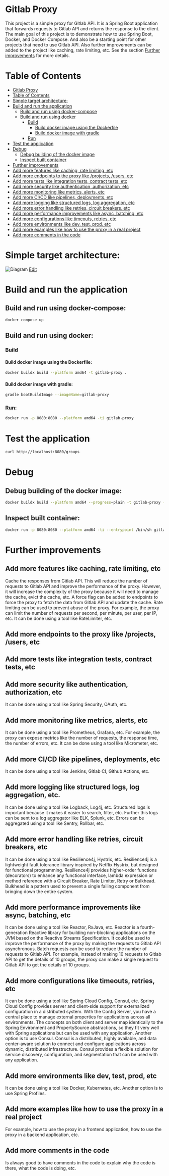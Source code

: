 
# Gitlab Proxy
This project is a simple proxy for Gitlab API. It is a Spring Boot application that forwards requests to Gitlab API and returns the response to the client. The main goal of this project is to demonstrate how to use Spring Boot, Docker, and Docker Compose. 
And also be a starting point for other projects that need to use Gitlab API.
Also further improvements can be added to the project like caching, rate limiting, etc. See the section [Further improvements](#further-improvements) for more details.

# Table of Contents
- [Gitlab Proxy](#gitlab-proxy)
- [Table of Contents](#table-of-contents)
- [Simple target architecture:](#simple-target-architecture)
- [Build and run the application](#build-and-run-the-application)
    - [Build and run using docker-compose](#build-and-run-using-docker-compose)
    - [Build and run using docker](#build-and-run-using-docker)
        - [Build](#build)
            - [Build docker image using the Dockerfile](#build-docker-image-using-the-dockerfile)
            - [Build docker image with gradle](#build-docker-image-with-gradle)
        - [Run](#run)
- [Test the application](#test-the-application)
- [Debug](#debug)
    - [Debug building of the docker image](#debug-building-of-the-docker-image)
    - [Inspect built container](#inspect-built-container)
- [Further improvements](#further-improvements)
- [Add more features like caching, rate limiting, etc](#add-more-features-like-caching-rate-limiting-etc)
- [Add more endpoints to the proxy like /projects, /users, etc](#add-more-endpoints-to-the-proxy-like-projects-users-etc)
- [Add more tests like integration tests, contract tests, etc](#add-more-tests-like-integration-tests-contract-tests-etc)
- [Add more security like authentication, authorization, etc](#add-more-security-like-authentication-authorization-etc)
- [Add more monitoring like metrics, alerts, etc](#add-more-monitoring-like-metrics-alerts-etc)
- [Add more CI/CD like pipelines, deployments, etc](#add-more-cicd-like-pipelines-deployments-etc)
- [Add more logging like structured logs, log aggregation, etc](#add-more-logging-like-structured-logs-log-aggregation-etc)
- [Add more error handling like retries, circuit breakers, etc](#add-more-error-handling-like-retries-circuit-breakers-etc)
- [Add more performance improvements like async, batching, etc](#add-more-performance-improvements-like-async-batching-etc)
- [Add more configurations like timeouts, retries, etc](#add-more-configurations-like-timeouts-retries-etc)
- [Add more environments like dev, test, prod, etc](#add-more-environments-like-dev-test-prod-etc)
- [Add more examples like how to use the proxy in a real project](#add-more-examples-like-how-to-use-the-proxy-in-a-real-project)
- [Add more comments in the code](#add-more-comments-in-the-code)

# Simple target architecture:
![Diagram](docs/diagram/Diagram.drawio.png)
[Edit](https://viewer.diagrams.net/?tags=%7B%7D&lightbox=1&highlight=0000ff&edit=_blank&layers=1&nav=1#R%3Cmxfile%3E%3Cdiagram%20id%3D%22sIVUU5Nqvf2JdoVW1s2s%22%20name%3D%22Page-1%22%3E7VtZc9s2EP41mnEe5OGh89GSbKdp0mbiTh33JQOREEUbIlgQsqT%2B%2Bi4I8AJJSbYZ2bHkh4RYgItjd789QLXs8WJ9zVA4%2F0JdTFqW4a5b9qRlWX3Thn8FYaMI%2Fb4keMx3JcnMCDf%2Bf1gRDUVd%2Bi6OCgM5pYT7YZHo0CDADi%2FQEGN0VRw2o6Q4a4g8XCLcOIiUqbe%2By%2BeSOrD6Gf0j9r15MrPZG8qeBUoGq51Ec%2BTSVY5kX7bsMaOUy6fFeoyJOLvkXOR7VzW96cIYDvg%2BL3z6Oh2yf25%2FGDz8c3Tr09mXz5%2FapiXZPCKyVDtWq%2BWb5AgYXQYuFlyMlj1azX2Ob0LkiN4VyBxoc74g0DLh0UXRPB4rGh5BUaTe8xhyfVjqmBLKgBbQADiMZj4hGkmtCDOO17V7NdMTBM3DdIE528AQ9UKqPkrrhl3ZXGUitPtqyDwvPksNREptvJR1drLwoA63%2BqDp6P63m%2BCuQ36f0NvrxY%2B%2F7%2FvTdqd0zteXf7WsHoGZR1MGTx6P937lwXmDcpe77KsII%2BbE6%2B%2BP1q3%2BpCQq7ILyqiZlfE49GiBymVFHRWFmYz5TGiqp3WPON8oS0ZLTooBBAmzzXb0fN%2B5E4xxOTrUn63zvZKNaNTIEe0bMw3zL2SUYIna3j%2FTbxrkxHFoFDUgEyzBB3H8sWneVtBX3r9SH5aasTauoWGZHU5iILpmD1Vt5a9QYWZ0iI8swiozkqWxhlAyks1mEC2NiBU2P5fk6mxhRHhw6xhg5c4ymoE0V2ispMxqvcCZBAqj%2FLgXKjT5i8oi576CMlLwKe72uU3xFgT1Ixi%2Be7Kx5lssIswAtcPOcP9SyfAlO11pjCXdrzazT12zBNkooaxoVKNvTVL0xkE1d7WERce3z77lniYdd1crQUDQSMKxD0WeDqMSdPUB0N9p29kTbp0HpBWNokxsQChiLfgps2Q3HNA3YimXvtpXuIU3F7J1MZZcF7DYVo2lTeZlMy0EmhNccQ2x9UXarcZx5tSTkK2QqZx%2FKA84hp%2BLID6LUXUYhCgo6k%2FgqB06Ztx0Zx1%2BIDXvTMzgc2IdhWgP5YHyQXk3zb%2Bucf5MTpH7vlY3W1oO9KgdnHtRqBxXQJk8vZLhSNCJkaCuykExA2QKR%2BICMuO8RMR%2FB%2Fw4SKXXlkJXam%2BjsGNK4DAKWjlkbROb4gVd%2Bk7JwjgLFUkGBMCq85m1EfC%2BQPRFYGc91%2BSDiQM1lhOtcD2fAbgYzJHOpbFGII87zixOtKHOLq0vZwYamDz5wFGwjAKs2cu%2BXEddZFMdxRh9wW8m%2BvDwXO5SBldNAX98UOQ9erLy6iVjdrrSN%2FIM0E6PamoyCLUnxzNDCJxs5FASPFsIUlPg%2FYT5iwoih7wsNqN4v2S2gJ5KmlHKNYhAXPIfng5BX2u5OYKjlZMTm21aTarqjT3OD2aPv4Bqg2JoxxGZREzALsRVBQ8p4d4lC6e%2FEAVUV8DoSoALRO7lQHQvfdWOXWYVSRRxrAqiSLDQBKqMMVL0KnLJ%2FGk4NTzh1wqmjw6kxcGGUEMxOUFWXCFlvDKpsswKqQB8gRfiGZwxH89dIlIQ%2BXilzmWTFIdmh3jIt1U4k3oJTiv%2B2ZE39t1OmNc5N%2BCtoQ9tsqEyrp9sdTX32LtNqjNKLhR1l2vpqx54L7nc1zZYcD14Dfroj35YLal5hf9fx1gKDd%2Bj9twQ8zwsMXtnnj4m4bjw2%2F9oZakDy2v7VGryG%2F0wKjVlx8S7XU11o3Mvn2lt8bq34dlccGy8kVruZrlbRsmzt%2BrLGnTXlTbolbxLfghtbrr3P%2FoDOWIsN7i9wVC4LvtG6da02aELeWz22BVJWMY5KxPxSddFv%2BAbPvO3u9TRGeoX0sLfdlZ%2FCnEqrv2DQcipZvLBkccWADQ7c91yweNGnZFo81TlcOFX9wV5VueKUkL1HbHtvCdk37PrRscGHno%2B9PoCcwpxfDwqOOMx5SjBzEYY74phjgR1bS7h65Q%2FgD4s6e3yTB1HohfjFRnaoOTkUT0i%2FBYkhQBEGLXGl4eZazpI9pr9JyC5Gsi%2FI7vJ9W%2B9FSrn7jouS%2BkyzLLodnwJ2m8np9S%2FY0wD3qTl9p6sXB%2FbL6ZvK181yMel4VaquQnQYnep1h%2BfdZrSqVCna88KtMa2q%2BM3DKb96l0HVe8uvrn1O0PTYIp2e5s8q8qtBM5EONLNfa0q8yX7yal%2F%2BDw%3D%3D%3C%2Fdiagram%3E%3C%2Fmxfile%3E)

# Build and run the application

## Build and run using docker-compose:
```bash
docker compose up
```
## Build and run using docker:

### Build

#### Build docker image using the Dockerfile:
```bash
docker buildx build --platform amd64 -t gitlab-proxy .
```

#### Build docker image with gradle:
```bash
gradle bootBuildImage --imageName=gitlab-proxy
```

### Run:
```bash
docker run -p 8080:8080 --platform amd64 -ti gitlab-proxy
```

# Test the application
```bash
curl http://localhost:8080/groups
```

# Debug
## Debug building of the docker image:
```bash
docker buildx build --platform amd64 --progress=plain -t gitlab-proxy --no-cache .
```

## Inspect built container:
```bash
docker run -p 8080:8080 --platform amd64 -ti --entrypoint /bin/sh gitlab-proxy
```
# Further improvements
## Add more features like caching, rate limiting, etc
Cache the responses from Gitlab API. This will reduce the number of requests to Gitlab API and improve the performance of the proxy. However, it will increase the complexity of the proxy because it will need to manage the cache, evict the cache, etc.
A force flag can be added to endpoints to force the proxy to fetch the data from Gitlab API and update the cache.
Rate limiting can be used to prevent abuse of the proxy. For example, the proxy can limit the number of requests per second, per minute, per user, per IP, etc. It can be done using a tool like RateLimiter, etc.

## Add more endpoints to the proxy like /projects, /users, etc

## Add more tests like integration tests, contract tests, etc

## Add more security like authentication, authorization, etc
It can be done using a tool like Spring Security, OAuth, etc.

## Add more monitoring like metrics, alerts, etc
It can be done using a tool like Prometheus, Grafana, etc.
For example, the proxy can expose metrics like the number of requests, the response time, the number of errors, etc. It can be done using a tool like Micrometer, etc.

## Add more CI/CD like pipelines, deployments, etc
It can be done using a tool like Jenkins, Gitlab CI, Github Actions, etc.

## Add more logging like structured logs, log aggregation, etc.
It can be done using a tool like Logback, Log4j, etc.
Structured logs is important because it makes it easier to search, filter, etc.
Further this logs can be sent to a log aggregator like ELK, Splunk, etc.
Errors can be aggregated using a tool like Sentry, Rollbar, etc.

## Add more error handling like retries, circuit breakers, etc
It can be done using a tool like Resilience4j, Hystrix, etc.
Resilience4j is a lightweight fault tolerance library inspired by Netflix Hystrix, but designed for functional programming. Resilience4j provides higher-order functions (decorators) to enhance any functional interface, lambda expression or method reference with a Circuit Breaker, Rate Limiter, Retry or Bulkhead. Bulkhead is a pattern used to prevent a single failing component from bringing down the entire system.

## Add more performance improvements like async, batching, etc
It can be done using a tool like Reactor, RxJava, etc.
Reactor is a fourth-generation Reactive library for building non-blocking applications on the JVM based on the Reactive Streams Specification. It could be used to improve the performance of the proxy by making the requests to Gitlab API asynchronous.
Batch requests can be used to reduce the number of requests to Gitlab API. For example, instead of making 10 requests to Gitlab API to get the details of 10 groups, the proxy can make a single request to Gitlab API to get the details of 10 groups.

## Add more configurations like timeouts, retries, etc
It can be done using a tool like Spring Cloud Config, Consul, etc.
Spring Cloud Config provides server and client-side support for externalized configuration in a distributed system. With the Config Server, you have a central place to manage external properties for applications across all environments. The concepts on both client and server map identically to the Spring Environment and PropertySource abstractions, so they fit very well with Spring applications but can be used with any application.
Another option is to use Consul. Consul is a distributed, highly available, and data center-aware solution to connect and configure applications across dynamic, distributed infrastructure. Consul provides a flexible solution for service discovery, configuration, and segmentation that can be used with any application.

## Add more environments like dev, test, prod, etc
It can be done using a tool like Docker, Kubernetes, etc. Another option is to use Spring Profiles.

## Add more examples like how to use the proxy in a real project
For example, how to use the proxy in a frontend application, how to use the proxy in a backend application, etc.

## Add more comments in the code
Is always good to have comments in the code to explain why the code is there, what the code is doing, etc.

